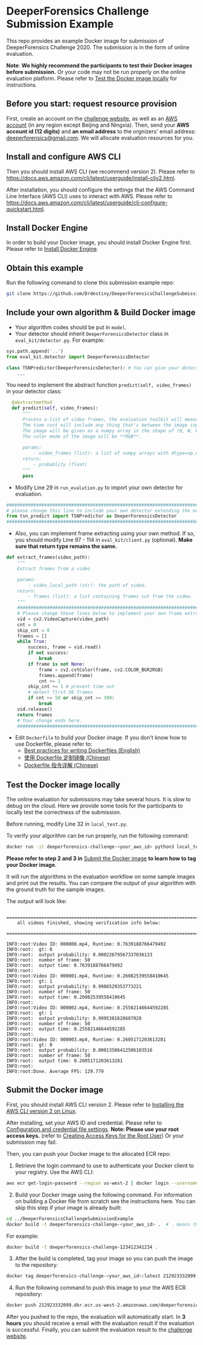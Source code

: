# DeeperForensics Challenge Submission Example
This repo provides an example Docker image for submission of DeeperForensics Challenge 2020. The submission is in the form of online evaluation.

**Note**: **We highly recommend the participants to test their Docker images before submission.** Or your code may not be run properly on the online evaluation platform. Please refer to [Test the Docker image locally](#test-the-docker-image-locally) for instructions.

## Before you start: request resource provision

First, create an account on the [challenge website](https://competitions.codalab.org/competitions/22955), as well as an [AWS account](https://aws.amazon.com/account/) (in any region except Beijing and Ningxia). Then, send your **AWS account id (12 digits)** and **an email address** to the orgnizers' email address: [deeperforensics@gmail.com](mailto:deeperforensics@gmail.com). We will allocate evaluation resources for you.

## Install and configure AWS CLI
Then you should install AWS CLI (we recommend version 2). Please refer to https://docs.aws.amazon.com/cli/latest/userguide/install-cliv2.html.

After installation, you should configure the settings that the AWS Command Line Interface (AWS CLI) uses to interact with AWS. Please refer to https://docs.aws.amazon.com/cli/latest/userguide/cli-configure-quickstart.html.

## Install Docker Engine
In order to build your Docker image, you should install Docker Engine first. Please refer to [Install Docker Engine](https://docs.docker.com/engine/install/).

## Obtain this example

Run the following command to clone this submission example repo:

```bash
git clone https://github.com/Drdestiny/DeeperForensicsChallengeSubmissionExample
```

## Include your own algorithm & Build Docker image

- Your algorithm codes should be put in `model`.
- Your detector should inherit `DeeperForensicsDetector` class in `eval_kit/detector.py`. For example:

```python
sys.path.append('..')
from eval_kit.detector import DeeperForensicsDetector

class TSNPredictor(DeeperForensicsDetector): # You can give your detector any name.
    ...
```
You need to implement the abstract function `predict(self, video_frames)` in your detector class:

```python
  @abstractmethod
  def predict(self, video_frames):
      """
      Process a list of video frames, the evaluation toolkit will measure the runtime of every call to this method.
      The time cost will include any thing that's between the image input to the final bounding box output.
      The image will be given as a numpy array in the shape of (H, W, C) with dtype np.uint8.
      The color mode of the image will be **RGB**.
      
      params:
          - video_frames (list): a list of numpy arrays with dtype=np.uint8 representing frames of **one** video
      return:
          - probablity (float)
      """
      pass
```

- Modify Line 29 in `run_evalution.py` to import your own detector for evaluation.

```python
########################################################################################################
# please change this line to include your own detector extending the eval_kit.detector.DeeperForensicsDetector base class.
from tsn_predict import TSNPredictor as DeeperForensicsDetector
########################################################################################################
```

- Also, you can implement frame extracting using your own method. If so, you should modify Line 97 - 114 in `eval_kit/client.py` (optional). **Make sure that return type remains the same.**
```python
def extract_frames(video_path):
    """
    Extract frames from a video

    params:
        - video_local_path (str): the path of video.
    return:
        - frames (list): a list containing frames cut from the video.
    """
    ########################################################################################################
    # Please change these lines below to implement your own frame extracting method, or just use it.  
    vid = cv2.VideoCapture(video_path)
    cnt = 0
    skip_cnt = 0
    frames = []
    while True:
        success, frame = vid.read()
        if not success:
            break
        if frame is not None:
            frame = cv2.cvtColor(frame, cv2.COLOR_BGR2RGB)
            frames.append(frame)
            cnt += 1
        skip_cnt += 1 # prevent time out
        # detect first 50 frames
        if cnt >= 50 or skip_cnt >= 300:
            break
    vid.release()
    return frames
    # Your change ends here.
    ########################################################################################################
```

- Edit `Dockerfile` to build your Docker image. If you don't know how to use Dockerfile, please refer to:
  -  [Best practices for writing Dockerfiles (English)](https://docs.docker.com/develop/develop-images/dockerfile_best-practices/#dockerfile-instructions)
  -  [使用 Dockerfile 定制镜像 (Chinese)](https://yeasy.gitbook.io/docker_practice/image/build)
  -  [Dockerfile 指令详解 (Chinese)](https://yeasy.gitbook.io/docker_practice/image/dockerfile)

## Test the Docker image locally

The online evaluation for submissions may take several hours. It is slow to debug on the cloud. Here we provide some tools for the participants to locally test the correctness of the submission.

Before running, modify Line 32 in `local_test.py`.

To verify your algorithm can be run properly, run the following command:

```bash
docker run -it deeperforensics-challenge-<your_aws_id> python3 local_test.py
```

**Please refer to step 2 and 3 in** [Submit the Docker image](#submit-the-docker-image) **to learn how to tag your Docker image.**

It will run the algorithms in the evaluation workflow on some sample images and print out the results.
You can compare the output of your algorithm with the ground truth for the sample images. 

The output will look like:

```
    ================================================================================
    all videos finished, showing verification info below:
    ================================================================================
    
INFO:root:Video ID: 000000.mp4, Runtime: 0.7639188766479492
INFO:root:	gt: 0
INFO:root:	output probability: 0.00022679567337036133
INFO:root:	number of frame: 50
INFO:root:	output time: 0.7639188766479492
INFO:root: 
INFO:root:Video ID: 000001.mp4, Runtime: 0.26082539558410645
INFO:root:	gt: 1
INFO:root:	output probability: 0.9986529353773221
INFO:root:	number of frame: 50
INFO:root:	output time: 0.26082539558410645
INFO:root: 
INFO:root:Video ID: 000002.mp4, Runtime: 0.25582146644592285
INFO:root:	gt: 1
INFO:root:	output probability: 0.9995381628687028
INFO:root:	number of frame: 50
INFO:root:	output time: 0.25582146644592285
INFO:root: 
INFO:root:Video ID: 000003.mp4, Runtime: 0.2605171203613281
INFO:root:	gt: 0
INFO:root:	output probability: 0.00013506412506103516
INFO:root:	number of frame: 50
INFO:root:	output time: 0.2605171203613281
INFO:root: 
INFO:root:Done. Average FPS: 129.779

```

## Submit the Docker image

First, you should install AWS CLI version 2. Please refer to [Installing the AWS CLI version 2 on Linux](https://docs.aws.amazon.com/cli/latest/userguide/install-cliv2-linux.html).

After installing, set your AWS ID and credential. Please refer to [Configuration and credential file settings](https://docs.aws.amazon.com/cli/latest/userguide/cli-configure-files.html). **Note: Please use your root access keys.** (refer to [Creating Access Keys for the Root User](https://docs.aws.amazon.com/IAM/latest/UserGuide/id_root-user.html#id_root-user_manage_add-key)) Or your submission may fail.

Then, you can push your Docker image to the allocated ECR repo:

1. Retrieve the login command to use to authenticate your Docker client to your registry.
Use the AWS CLI:

```bash
aws ecr get-login-password --region us-west-2 | docker login --username AWS --password-stdin 212923332099.dkr.ecr.us-west-2.amazonaws.com
```

2. Build your Docker image using the following command. For information on building a Docker file from scratch see the instructions here. You can skip this step if your image is already built:

```bash
cd ../DeeperForensicsChallengeSubmissionExample
docker build -t deeperforensics-challenge-<your_aws_id> .  # . means the current path. Please don't lose it.
```

For example:

```bash
docker build -t deeperforensics-challenge-123412341234 . 
```

3. After the build is completed, tag your image so you can push the image to the repository:

```bash
docker tag deeperforensics-challenge-<your_aws_id>:latest 212923332099.dkr.ecr.us-west-2.amazonaws.com/deeperforensics-challenge-<your_aws_id>:latest
```

4. Run the following command to push this image to your the AWS ECR repository:

```bash
docker push 212923332099.dkr.ecr.us-west-2.amazonaws.com/deeperforensics-challenge-<your_aws_id>:latest
```

After you pushed to the repo, the evaluation will automatically start. In **3 hours** you should receive a email with the evaluation result if the evaluation is successful. Finally, you can submit the evaluation result to the [challenge website](https://competitions.codalab.org/competitions/22955).
